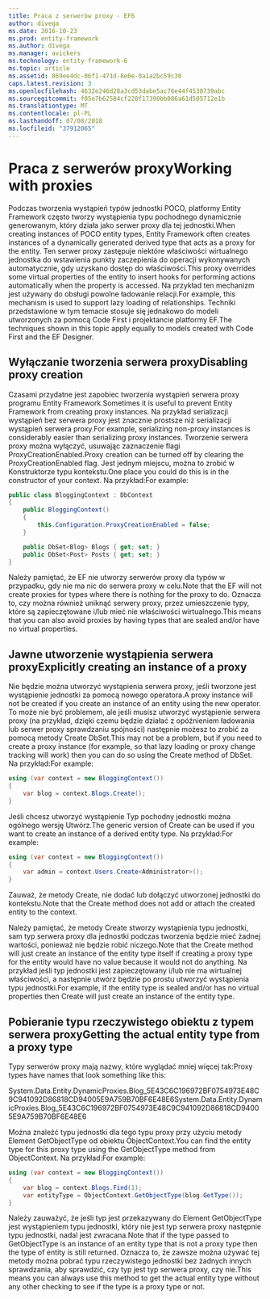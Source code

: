 ```yaml
---
title: Praca z serwerów proxy - EF6
author: divega
ms.date: 2016-10-23
ms.prod: entity-framework
ms.author: divega
ms.manager: avickers
ms.technology: entity-framework-6
ms.topic: article
ms.assetid: 869ee4dc-06f1-471d-8e0e-0a1a2bc59c30
caps.latest.revision: 3
ms.openlocfilehash: 4632e246d28a3cd53dabe5ac76e44f4538739abc
ms.sourcegitcommit: f05e7b62584cf228f17390bb086a61d505712e1b
ms.translationtype: MT
ms.contentlocale: pl-PL
ms.lasthandoff: 07/08/2018
ms.locfileid: "37912065"
---
```

# <a name="working-with-proxies"></a><span data-ttu-id="3b59d-102">Praca z serwerów proxy</span><span class="sxs-lookup"><span data-stu-id="3b59d-102">Working with proxies</span></span>
<span data-ttu-id="3b59d-103">Podczas tworzenia wystąpień typów jednostki POCO, platformy Entity Framework często tworzy wystąpienia typu pochodnego dynamicznie generowanym, który działa jako serwer proxy dla tej jednostki.</span><span class="sxs-lookup"><span data-stu-id="3b59d-103">When creating instances of POCO entity types, Entity Framework often creates instances of a dynamically generated derived type that acts as a proxy for the entity.</span></span> <span data-ttu-id="3b59d-104">Ten serwer proxy zastępuje niektóre właściwości wirtualnego jednostka do wstawienia punkty zaczepienia do operacji wykonywanych automatycznie, gdy uzyskano dostęp do właściwości.</span><span class="sxs-lookup"><span data-stu-id="3b59d-104">This proxy overrides some virtual properties of the entity to insert hooks for performing actions automatically when the property is accessed.</span></span> <span data-ttu-id="3b59d-105">Na przykład ten mechanizm jest używany do obsługi powolne ładowanie relacji.</span><span class="sxs-lookup"><span data-stu-id="3b59d-105">For example, this mechanism is used to support lazy loading of relationships.</span></span> <span data-ttu-id="3b59d-106">Techniki przedstawione w tym temacie stosuje się jednakowo do modeli utworzonych za pomocą Code First i projektancie platformy EF.</span><span class="sxs-lookup"><span data-stu-id="3b59d-106">The techniques shown in this topic apply equally to models created with Code First and the EF Designer.</span></span>  

## <a name="disabling-proxy-creation"></a><span data-ttu-id="3b59d-107">Wyłączanie tworzenia serwera proxy</span><span class="sxs-lookup"><span data-stu-id="3b59d-107">Disabling proxy creation</span></span>  

<span data-ttu-id="3b59d-108">Czasami przydatne jest zapobiec tworzenia wystąpień serwera proxy programu Entity Framework.</span><span class="sxs-lookup"><span data-stu-id="3b59d-108">Sometimes it is useful to prevent Entity Framework from creating proxy instances.</span></span> <span data-ttu-id="3b59d-109">Na przykład serializacji wystąpień bez serwera proxy jest znacznie prostsze niż serializacji wystąpień serwera proxy.</span><span class="sxs-lookup"><span data-stu-id="3b59d-109">For example, serializing non-proxy instances is considerably easier than serializing proxy instances.</span></span> <span data-ttu-id="3b59d-110">Tworzenie serwera proxy można wyłączyć, usuwając zaznaczenie flagi ProxyCreationEnabled.</span><span class="sxs-lookup"><span data-stu-id="3b59d-110">Proxy creation can be turned off by clearing the ProxyCreationEnabled flag.</span></span> <span data-ttu-id="3b59d-111">Jest jednym miejscu, można to zrobić w Konstruktorze typu kontekstu.</span><span class="sxs-lookup"><span data-stu-id="3b59d-111">One place you could do this is in the constructor of your context.</span></span> <span data-ttu-id="3b59d-112">Na przykład:</span><span class="sxs-lookup"><span data-stu-id="3b59d-112">For example:</span></span>  

``` csharp
public class BloggingContext : DbContext
{
    public BloggingContext()
    {
        this.Configuration.ProxyCreationEnabled = false;
    }  

    public DbSet<Blog> Blogs { get; set; }
    public DbSet<Post> Posts { get; set; }
}
```  

<span data-ttu-id="3b59d-113">Należy pamiętać, że EF nie utworzy serwerów proxy dla typów w przypadku, gdy nie ma nic do serwera proxy w celu.</span><span class="sxs-lookup"><span data-stu-id="3b59d-113">Note that the EF will not create proxies for types where there is nothing for the proxy to do.</span></span> <span data-ttu-id="3b59d-114">Oznacza to, czy można również uniknąć serwery proxy, przez umieszczenie typy, które są zapieczętowane i/lub mieć nie właściwości wirtualnego.</span><span class="sxs-lookup"><span data-stu-id="3b59d-114">This means that you can also avoid proxies by having types that are sealed and/or have no virtual properties.</span></span>  

## <a name="explicitly-creating-an-instance-of-a-proxy"></a><span data-ttu-id="3b59d-115">Jawne utworzenie wystąpienia serwera proxy</span><span class="sxs-lookup"><span data-stu-id="3b59d-115">Explicitly creating an instance of a proxy</span></span>  

<span data-ttu-id="3b59d-116">Nie będzie można utworzyć wystąpienia serwera proxy, jeśli tworzone jest wystąpienie jednostki za pomocą nowego operatora.</span><span class="sxs-lookup"><span data-stu-id="3b59d-116">A proxy instance will not be created if you create an instance of an entity using the new operator.</span></span> <span data-ttu-id="3b59d-117">To może nie być problemem, ale jeśli musisz utworzyć wystąpienie serwera proxy (na przykład, dzięki czemu będzie działać z opóźnieniem ładowania lub serwer proxy sprawdzaniu spójności) następnie możesz to zrobić za pomocą metody Create DbSet.</span><span class="sxs-lookup"><span data-stu-id="3b59d-117">This may not be a problem, but if you need to create a proxy instance (for example, so that lazy loading or proxy change tracking will work) then you can do so using the Create method of DbSet.</span></span> <span data-ttu-id="3b59d-118">Na przykład:</span><span class="sxs-lookup"><span data-stu-id="3b59d-118">For example:</span></span>  

``` csharp
using (var context = new BloggingContext())
{
    var blog = context.Blogs.Create();
}
```  

<span data-ttu-id="3b59d-119">Jeśli chcesz utworzyć wystąpienie Typ pochodny jednostki można ogólnego wersję Utwórz.</span><span class="sxs-lookup"><span data-stu-id="3b59d-119">The generic version of Create can be used if you want to create an instance of a derived entity type.</span></span> <span data-ttu-id="3b59d-120">Na przykład:</span><span class="sxs-lookup"><span data-stu-id="3b59d-120">For example:</span></span>  

``` csharp
using (var context = new BloggingContext())
{
    var admin = context.Users.Create<Administrator>();
}
```  

<span data-ttu-id="3b59d-121">Zauważ, że metody Create, nie dodać lub dołączyć utworzonej jednostki do kontekstu.</span><span class="sxs-lookup"><span data-stu-id="3b59d-121">Note that the Create method does not add or attach the created entity to the context.</span></span>  

<span data-ttu-id="3b59d-122">Należy pamiętać, że metody Create stworzy wystąpienia typu jednostki, sam typ serwera proxy dla jednostki podczas tworzenia będzie mieć żadnej wartości, ponieważ nie będzie robić niczego.</span><span class="sxs-lookup"><span data-stu-id="3b59d-122">Note that the Create method will just create an instance of the entity type itself if creating a proxy type for the entity would have no value because it would not do anything.</span></span> <span data-ttu-id="3b59d-123">Na przykład jeśli typ jednostki jest zapieczętowany i/lub nie ma wirtualnej właściwości, a następnie utwórz będzie po prostu utworzyć wystąpienia typu jednostki.</span><span class="sxs-lookup"><span data-stu-id="3b59d-123">For example, if the entity type is sealed and/or has no virtual properties then Create will just create an instance of the entity type.</span></span>  

## <a name="getting-the-actual-entity-type-from-a-proxy-type"></a><span data-ttu-id="3b59d-124">Pobieranie typu rzeczywistego obiektu z typem serwera proxy</span><span class="sxs-lookup"><span data-stu-id="3b59d-124">Getting the actual entity type from a proxy type</span></span>  

<span data-ttu-id="3b59d-125">Typy serwerów proxy mają nazwy, które wyglądać mniej więcej tak:</span><span class="sxs-lookup"><span data-stu-id="3b59d-125">Proxy types have names that look something like this:</span></span>  

<span data-ttu-id="3b59d-126">System.Data.Entity.DynamicProxies.Blog_5E43C6C196972BF0754973E48C9C941092D86818CD94005E9A759B70BF6E48E6</span><span class="sxs-lookup"><span data-stu-id="3b59d-126">System.Data.Entity.DynamicProxies.Blog_5E43C6C196972BF0754973E48C9C941092D86818CD94005E9A759B70BF6E48E6</span></span>  

<span data-ttu-id="3b59d-127">Można znaleźć typu jednostki dla tego typu proxy przy użyciu metody Element GetObjectType od obiektu ObjectContext.</span><span class="sxs-lookup"><span data-stu-id="3b59d-127">You can find the entity type for this proxy type using the GetObjectType method from ObjectContext.</span></span> <span data-ttu-id="3b59d-128">Na przykład:</span><span class="sxs-lookup"><span data-stu-id="3b59d-128">For example:</span></span>  

``` csharp
using (var context = new BloggingContext())
{
    var blog = context.Blogs.Find(1);
    var entityType = ObjectContext.GetObjectType(blog.GetType());
}
```  

<span data-ttu-id="3b59d-129">Należy zauważyć, że jeśli typ jest przekazywany do Element GetObjectType jest wystąpieniem typu jednostki, który nie jest typ serwera proxy następnie typu jednostki, nadal jest zwracana.</span><span class="sxs-lookup"><span data-stu-id="3b59d-129">Note that if the type passed to GetObjectType is an instance of an entity type that is not a proxy type then the type of entity is still returned.</span></span> <span data-ttu-id="3b59d-130">Oznacza to, że zawsze można używać tej metody można pobrać typu rzeczywistego jednostki bez żadnych innych sprawdzania, aby sprawdzić, czy typ jest typ serwera proxy, czy nie.</span><span class="sxs-lookup"><span data-stu-id="3b59d-130">This means you can always use this method to get the actual entity type without any other checking to see if the type is a proxy type or not.</span></span>  
